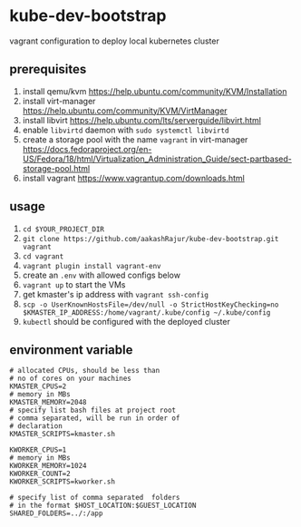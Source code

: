 # kube-dev-bootstrap
vagrant configuration to deploy local kubernetes cluster

## prerequisites
1. install qemu/kvm https://help.ubuntu.com/community/KVM/Installation
2. install virt-manager https://help.ubuntu.com/community/KVM/VirtManager
3. install libvirt https://help.ubuntu.com/lts/serverguide/libvirt.html
4. enable `libvirtd` daemon with `sudo systemctl libvirtd`
5. create a storage pool with the name `vagrant` in virt-manager https://docs.fedoraproject.org/en-US/Fedora/18/html/Virtualization_Administration_Guide/sect-partbased-storage-pool.html
6. install vagrant https://www.vagrantup.com/downloads.html


## usage
1. `cd $YOUR_PROJECT_DIR`
2. `git clone https://github.com/aakashRajur/kube-dev-bootstrap.git vagrant`
3. `cd vagrant`
4. `vagrant plugin install vagrant-env`
5. create an `.env` with allowed configs below
6. `vagrant up` to start the VMs
7. get kmaster's ip address with `vagrant ssh-config`
8. `scp -o UserKnownHostsFile=/dev/null -o StrictHostKeyChecking=no $KMASTER_IP_ADDRESS:/home/vagrant/.kube/config ~/.kube/config`
9. `kubectl` should be configured with the deployed cluster

## environment variable
```.env
# allocated CPUs, should be less than 
# no of cores on your machines
KMASTER_CPUS=2
# memory in MBs
KMASTER_MEMORY=2048
# specify list bash files at project root
# comma separated, will be run in order of
# declaration
KMASTER_SCRIPTS=kmaster.sh

KWORKER_CPUS=1
# memory in MBs
KWORKER_MEMORY=1024
KWORKER_COUNT=2
KWORKER_SCRIPTS=kworker.sh

# specify list of comma separated  folders 
# in the format $HOST_LOCATION:$GUEST_LOCATION
SHARED_FOLDERS=../:/app
```

